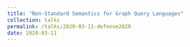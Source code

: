 ```yaml
---
title: "Non-Standard Semantics for Graph Query Languages"
collection: talks
permalink: /talks/2020-03-11-defense2020
date: 2020-03-11
---
```

